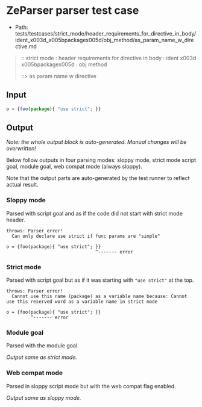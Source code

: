 # ZeParser parser test case

- Path: tests/testcases/strict_mode/header_requirements_for_directive_in_body/ident_x003d_x005bpackagex005d/obj_method/as_param_name_w_directive.md

> :: strict mode : header requirements for directive in body : ident x003d x005bpackagex005d : obj method
>
> ::> as param name w directive

## Input


`````js
o = {foo(package){ "use strict"; }}
`````

## Output

_Note: the whole output block is auto-generated. Manual changes will be overwritten!_

Below follow outputs in four parsing modes: sloppy mode, strict mode script goal, module goal, web compat mode (always sloppy).

Note that the output parts are auto-generated by the test runner to reflect actual result.

### Sloppy mode

Parsed with script goal and as if the code did not start with strict mode header.

`````
throws: Parser error!
  Can only declare use strict if func params are "simple"

o = {foo(package){ "use strict"; }}
                                 ^------- error
`````

### Strict mode

Parsed with script goal but as if it was starting with `"use strict"` at the top.

`````
throws: Parser error!
  Cannot use this name (package) as a variable name because: Cannot use this reserved word as a variable name in strict mode

o = {foo(package){ "use strict"; }}
         ^------- error
`````


### Module goal

Parsed with the module goal.

_Output same as strict mode._

### Web compat mode

Parsed in sloppy script mode but with the web compat flag enabled.

_Output same as sloppy mode._
